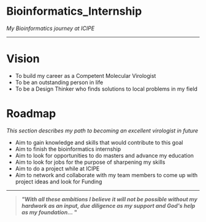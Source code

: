 # Bioinformatics_Internship
_My Bioinformatics journey at ICIPE_

_________

# Vision

- To build my career as a Competent Molecular Virologist
- To be an outstanding person in life
- To be a Design Thinker who finds solutions to local problems in my field

# Roadmap

_This section describes my path to becoming an excellent virologist in future_

- Aim to gain knowledge and skills that would contribute to this goal
- Aim to finish the bioinformatics internship
- Aim to look for opportunities to do masters and advance my education
- Aim to look for jobs for the purpose of sharpening my skills
- Aim to do a project while at ICIPE
- Aim to network and collaborate with my team members to come up with project ideas and look for Funding
_____

> **_"With all these ambitions I believe it will not be possible without my hardwork as
an input, due diligence as my support and God's help as my foundation..._ "**

